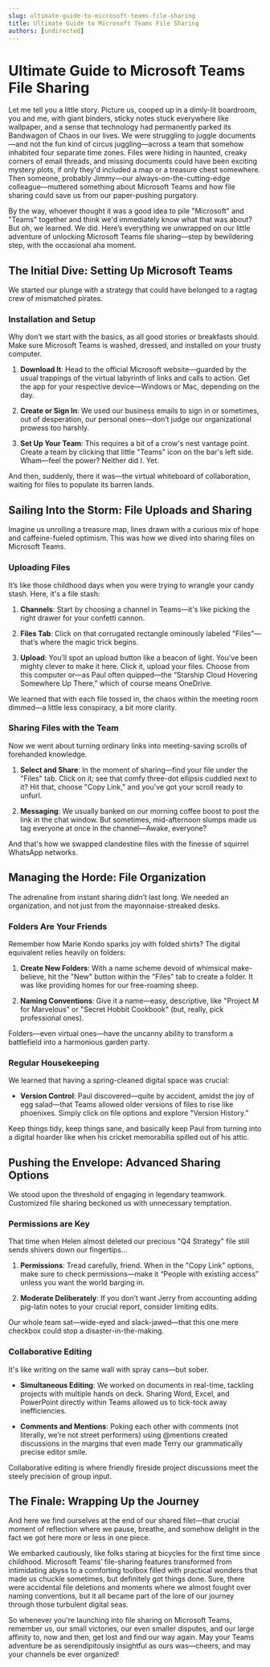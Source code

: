 ```yaml
---
slug: ultimate-guide-to-microsoft-teams-file-sharing
title: Ultimate Guide to Microsoft Teams File Sharing
authors: [undirected]
---
```



# Ultimate Guide to Microsoft Teams File Sharing

Let me tell you a little story. Picture us, cooped up in a dimly-lit boardroom, you and me, with giant binders, sticky notes stuck everywhere like wallpaper, and a sense that technology had permanently parked its Bandwagon of Chaos in our lives. We were struggling to juggle documents—and not the fun kind of circus juggling—across a team that somehow inhabited four separate time zones. Files were hiding in haunted, creaky corners of email threads, and missing documents could have been exciting mystery plots, if only they'd included a map or a treasure chest somewhere. Then someone, probably Jimmy—our always-on-the-cutting-edge colleague—muttered something about Microsoft Teams and how file sharing could save us from our paper-pushing purgatory. 

By the way, whoever thought it was a good idea to pile "Microsoft" and "Teams" together and think we'd immediately know what that was about? But oh, we learned. We did. Here’s everything we unwrapped on our little adventure of unlocking Microsoft Teams file sharing—step by bewildering step, with the occasional aha moment. 

## The Initial Dive: Setting Up Microsoft Teams

We started our plunge with a strategy that could have belonged to a ragtag crew of mismatched pirates. 

### Installation and Setup

Why don’t we start with the basics, as all good stories or breakfasts should. Make sure Microsoft Teams is washed, dressed, and installed on your trusty computer. 

1. **Download It**: Head to the official Microsoft website—guarded by the usual trappings of the virtual labyrinth of links and calls to action. Get the app for your respective device—Windows or Mac, depending on the day.
   
2. **Create or Sign In**: We used our business emails to sign in or sometimes, out of desperation, our personal ones—don’t judge our organizational prowess too harshly. 

3. **Set Up Your Team**: This requires a bit of a crow's nest vantage point. Create a team by clicking that little "Teams" icon on the bar's left side. Wham—feel the power? Neither did I. Yet.

And then, suddenly, there it was—the virtual whiteboard of collaboration, waiting for files to populate its barren lands.

## Sailing Into the Storm: File Uploads and Sharing

Imagine us unrolling a treasure map, lines drawn with a curious mix of hope and caffeine-fueled optimism. This was how we dived into sharing files on Microsoft Teams.

### Uploading Files

It’s like those childhood days when you were trying to wrangle your candy stash. Here, it's a file stash:

1. **Channels**: Start by choosing a channel in Teams—it's like picking the right drawer for your confetti cannon.

2. **Files Tab**: Click on that corrugated rectangle ominously labeled "Files"—that’s where the magic trick begins.

3. **Upload**: You’ll spot an upload button like a beacon of light. You’ve been mighty clever to make it here. Click it, upload your files. Choose from this computer or—as Paul often quipped—the “Starship Cloud Hovering Somewhere Up There,” which of course means OneDrive.

We learned that with each file tossed in, the chaos within the meeting room dimmed—a little less conspiracy, a bit more clarity.

### Sharing Files with the Team

Now we went about turning ordinary links into meeting-saving scrolls of forehanded knowledge.

1. **Select and Share**: In the moment of sharing—find your file under the "Files" tab. Click on it; see that comfy three-dot ellipsis cuddled next to it? Hit that, choose "Copy Link," and you've got your scroll ready to unfurl.

2. **Messaging**: We usually banked on our morning coffee boost to post the link in the chat window. But sometimes, mid-afternoon slumps made us tag everyone at once in the channel—Awake, everyone?

And that's how we swapped clandestine files with the finesse of squirrel WhatsApp networks.

## Managing the Horde: File Organization

The adrenaline from instant sharing didn’t last long. We needed an organization, and not just from the mayonnaise-streaked desks.

### Folders Are Your Friends

Remember how Marie Kondo sparks joy with folded shirts? The digital equivalent relies heavily on folders:

1. **Create New Folders**: With a name scheme devoid of whimsical make-believe, hit the "New" button within the "Files" tab to create a folder. It was like providing homes for our free-roaming sheep.

2. **Naming Conventions**: Give it a name—easy, descriptive, like "Project M for Marvelous" or "Secret Hobbit Cookbook" (but, really, pick professional ones).

Folders—even virtual ones—have the uncanny ability to transform a battlefield into a harmonious garden party.

### Regular Housekeeping

We learned that having a spring-cleaned digital space was crucial:

- **Version Control**: Paul discovered—quite by accident, amidst the joy of egg salad—that Teams allowed older versions of files to rise like phoenixes. Simply click on file options and explore "Version History."

Keep things tidy, keep things sane, and basically keep Paul from turning into a digital hoarder like when his cricket memorabilia spilled out of his attic.

## Pushing the Envelope: Advanced Sharing Options

We stood upon the threshold of engaging in legendary teamwork. Customized file sharing beckoned us with unnecessary temptation.

### Permissions are Key

That time when Helen almost deleted our precious "Q4 Strategy" file still sends shivers down our fingertips...

1. **Permissions**: Tread carefully, friend. When in the "Copy Link" options, make sure to check permissions—make it “People with existing access” unless you want the world barging in.

2. **Moderate Deliberately**: If you don’t want Jerry from accounting adding pig-latin notes to your crucial report, consider limiting edits.

Our whole team sat—wide-eyed and slack-jawed—that this one mere checkbox could stop a disaster-in-the-making.

### Collaborative Editing

It's like writing on the same wall with spray cans—but sober.

- **Simultaneous Editing**: We worked on documents in real-time, tackling projects with multiple hands on deck. Sharing Word, Excel, and PowerPoint directly within Teams allowed us to tick-tock away inefficiencies. 

- **Comments and Mentions**: Poking each other with comments (not literally, we’re not street performers) using @mentions created discussions in the margins that even made Terry our grammatically precise editor smile.

Collaborative editing is where friendly fireside project discussions meet the steely precision of group input.

## The Finale: Wrapping Up the Journey

And here we find ourselves at the end of our shared filet—that crucial moment of reflection where we pause, breathe, and somehow delight in the fact we got here more or less in one piece.

We embarked cautiously, like folks staring at bicycles for the first time since childhood. Microsoft Teams’ file-sharing features transformed from intimidating abyss to a comforting toolbox filled with practical wonders that made us chuckle sometimes, but definitely got things done. Sure, there were accidental file deletions and moments where we almost fought over naming conventions, but it all became part of the lore of our journey through those turbulent digital seas.

So whenever you're launching into file sharing on Microsoft Teams, remember us, our small victories, our even smaller disputes, and our large affinity to, now and then, get lost and find our way again. May your Teams adventure be as serendipitously insightful as ours was—cheers, and may your channels be ever organized!